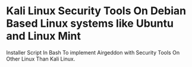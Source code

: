 # Kali Linux Security Tools On Debian Based Linux systems like Ubuntu and Linux Mint
Installer Script In Bash To implement Airgeddon with Security Tools On Other Linux Than Kali Linux.
